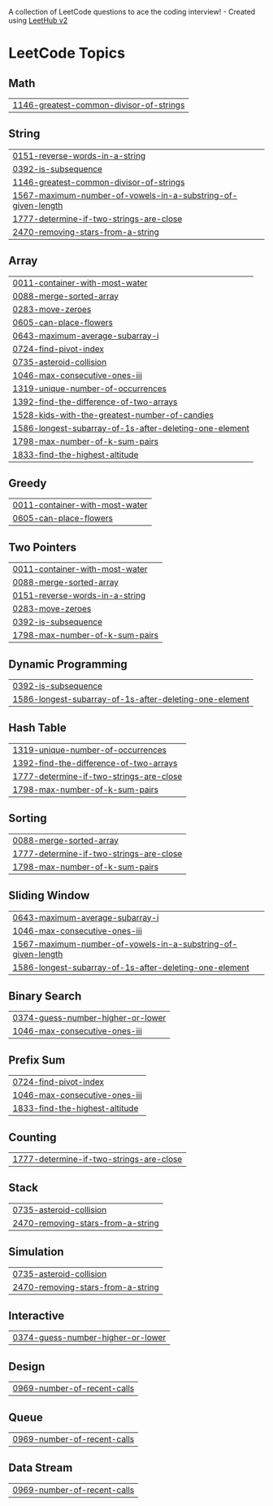 A collection of LeetCode questions to ace the coding interview! - Created using [LeetHub v2](https://github.com/arunbhardwaj/LeetHub-2.0)
<!---LeetCode Topics Start-->
# LeetCode Topics
## Math
|  |
| ------- |
| [1146-greatest-common-divisor-of-strings](https://github.com/hanjuin/leetcode/tree/master/1146-greatest-common-divisor-of-strings) |
## String
|  |
| ------- |
| [0151-reverse-words-in-a-string](https://github.com/hanjuin/leetcode/tree/master/0151-reverse-words-in-a-string) |
| [0392-is-subsequence](https://github.com/hanjuin/leetcode/tree/master/0392-is-subsequence) |
| [1146-greatest-common-divisor-of-strings](https://github.com/hanjuin/leetcode/tree/master/1146-greatest-common-divisor-of-strings) |
| [1567-maximum-number-of-vowels-in-a-substring-of-given-length](https://github.com/hanjuin/leetcode/tree/master/1567-maximum-number-of-vowels-in-a-substring-of-given-length) |
| [1777-determine-if-two-strings-are-close](https://github.com/hanjuin/leetcode/tree/master/1777-determine-if-two-strings-are-close) |
| [2470-removing-stars-from-a-string](https://github.com/hanjuin/leetcode/tree/master/2470-removing-stars-from-a-string) |
## Array
|  |
| ------- |
| [0011-container-with-most-water](https://github.com/hanjuin/leetcode/tree/master/0011-container-with-most-water) |
| [0088-merge-sorted-array](https://github.com/hanjuin/leetcode/tree/master/0088-merge-sorted-array) |
| [0283-move-zeroes](https://github.com/hanjuin/leetcode/tree/master/0283-move-zeroes) |
| [0605-can-place-flowers](https://github.com/hanjuin/leetcode/tree/master/0605-can-place-flowers) |
| [0643-maximum-average-subarray-i](https://github.com/hanjuin/leetcode/tree/master/0643-maximum-average-subarray-i) |
| [0724-find-pivot-index](https://github.com/hanjuin/leetcode/tree/master/0724-find-pivot-index) |
| [0735-asteroid-collision](https://github.com/hanjuin/leetcode/tree/master/0735-asteroid-collision) |
| [1046-max-consecutive-ones-iii](https://github.com/hanjuin/leetcode/tree/master/1046-max-consecutive-ones-iii) |
| [1319-unique-number-of-occurrences](https://github.com/hanjuin/leetcode/tree/master/1319-unique-number-of-occurrences) |
| [1392-find-the-difference-of-two-arrays](https://github.com/hanjuin/leetcode/tree/master/1392-find-the-difference-of-two-arrays) |
| [1528-kids-with-the-greatest-number-of-candies](https://github.com/hanjuin/leetcode/tree/master/1528-kids-with-the-greatest-number-of-candies) |
| [1586-longest-subarray-of-1s-after-deleting-one-element](https://github.com/hanjuin/leetcode/tree/master/1586-longest-subarray-of-1s-after-deleting-one-element) |
| [1798-max-number-of-k-sum-pairs](https://github.com/hanjuin/leetcode/tree/master/1798-max-number-of-k-sum-pairs) |
| [1833-find-the-highest-altitude](https://github.com/hanjuin/leetcode/tree/master/1833-find-the-highest-altitude) |
## Greedy
|  |
| ------- |
| [0011-container-with-most-water](https://github.com/hanjuin/leetcode/tree/master/0011-container-with-most-water) |
| [0605-can-place-flowers](https://github.com/hanjuin/leetcode/tree/master/0605-can-place-flowers) |
## Two Pointers
|  |
| ------- |
| [0011-container-with-most-water](https://github.com/hanjuin/leetcode/tree/master/0011-container-with-most-water) |
| [0088-merge-sorted-array](https://github.com/hanjuin/leetcode/tree/master/0088-merge-sorted-array) |
| [0151-reverse-words-in-a-string](https://github.com/hanjuin/leetcode/tree/master/0151-reverse-words-in-a-string) |
| [0283-move-zeroes](https://github.com/hanjuin/leetcode/tree/master/0283-move-zeroes) |
| [0392-is-subsequence](https://github.com/hanjuin/leetcode/tree/master/0392-is-subsequence) |
| [1798-max-number-of-k-sum-pairs](https://github.com/hanjuin/leetcode/tree/master/1798-max-number-of-k-sum-pairs) |
## Dynamic Programming
|  |
| ------- |
| [0392-is-subsequence](https://github.com/hanjuin/leetcode/tree/master/0392-is-subsequence) |
| [1586-longest-subarray-of-1s-after-deleting-one-element](https://github.com/hanjuin/leetcode/tree/master/1586-longest-subarray-of-1s-after-deleting-one-element) |
## Hash Table
|  |
| ------- |
| [1319-unique-number-of-occurrences](https://github.com/hanjuin/leetcode/tree/master/1319-unique-number-of-occurrences) |
| [1392-find-the-difference-of-two-arrays](https://github.com/hanjuin/leetcode/tree/master/1392-find-the-difference-of-two-arrays) |
| [1777-determine-if-two-strings-are-close](https://github.com/hanjuin/leetcode/tree/master/1777-determine-if-two-strings-are-close) |
| [1798-max-number-of-k-sum-pairs](https://github.com/hanjuin/leetcode/tree/master/1798-max-number-of-k-sum-pairs) |
## Sorting
|  |
| ------- |
| [0088-merge-sorted-array](https://github.com/hanjuin/leetcode/tree/master/0088-merge-sorted-array) |
| [1777-determine-if-two-strings-are-close](https://github.com/hanjuin/leetcode/tree/master/1777-determine-if-two-strings-are-close) |
| [1798-max-number-of-k-sum-pairs](https://github.com/hanjuin/leetcode/tree/master/1798-max-number-of-k-sum-pairs) |
## Sliding Window
|  |
| ------- |
| [0643-maximum-average-subarray-i](https://github.com/hanjuin/leetcode/tree/master/0643-maximum-average-subarray-i) |
| [1046-max-consecutive-ones-iii](https://github.com/hanjuin/leetcode/tree/master/1046-max-consecutive-ones-iii) |
| [1567-maximum-number-of-vowels-in-a-substring-of-given-length](https://github.com/hanjuin/leetcode/tree/master/1567-maximum-number-of-vowels-in-a-substring-of-given-length) |
| [1586-longest-subarray-of-1s-after-deleting-one-element](https://github.com/hanjuin/leetcode/tree/master/1586-longest-subarray-of-1s-after-deleting-one-element) |
## Binary Search
|  |
| ------- |
| [0374-guess-number-higher-or-lower](https://github.com/hanjuin/leetcode/tree/master/0374-guess-number-higher-or-lower) |
| [1046-max-consecutive-ones-iii](https://github.com/hanjuin/leetcode/tree/master/1046-max-consecutive-ones-iii) |
## Prefix Sum
|  |
| ------- |
| [0724-find-pivot-index](https://github.com/hanjuin/leetcode/tree/master/0724-find-pivot-index) |
| [1046-max-consecutive-ones-iii](https://github.com/hanjuin/leetcode/tree/master/1046-max-consecutive-ones-iii) |
| [1833-find-the-highest-altitude](https://github.com/hanjuin/leetcode/tree/master/1833-find-the-highest-altitude) |
## Counting
|  |
| ------- |
| [1777-determine-if-two-strings-are-close](https://github.com/hanjuin/leetcode/tree/master/1777-determine-if-two-strings-are-close) |
## Stack
|  |
| ------- |
| [0735-asteroid-collision](https://github.com/hanjuin/leetcode/tree/master/0735-asteroid-collision) |
| [2470-removing-stars-from-a-string](https://github.com/hanjuin/leetcode/tree/master/2470-removing-stars-from-a-string) |
## Simulation
|  |
| ------- |
| [0735-asteroid-collision](https://github.com/hanjuin/leetcode/tree/master/0735-asteroid-collision) |
| [2470-removing-stars-from-a-string](https://github.com/hanjuin/leetcode/tree/master/2470-removing-stars-from-a-string) |
## Interactive
|  |
| ------- |
| [0374-guess-number-higher-or-lower](https://github.com/hanjuin/leetcode/tree/master/0374-guess-number-higher-or-lower) |
## Design
|  |
| ------- |
| [0969-number-of-recent-calls](https://github.com/hanjuin/leetcode/tree/master/0969-number-of-recent-calls) |
## Queue
|  |
| ------- |
| [0969-number-of-recent-calls](https://github.com/hanjuin/leetcode/tree/master/0969-number-of-recent-calls) |
## Data Stream
|  |
| ------- |
| [0969-number-of-recent-calls](https://github.com/hanjuin/leetcode/tree/master/0969-number-of-recent-calls) |
<!---LeetCode Topics End-->